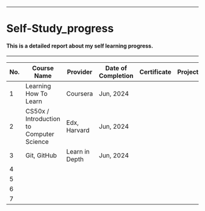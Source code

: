 <hr>
<h1>Self-Study_progress</h1>
<h4>This is a detailed report about my self learning progress.</h4>
<hr>

<table>
  <thead>
    <tr>
      <th>No.</th>
      <th>Course Name</th>
      <th>Provider</th>
      <th>Date of Completion</th>
      <th>Certificate</th>
      <th>Project</th>
    </tr>
  </thead>
  <tbody>
    <tr>
      <td>1</td>
      <td>Learning How To Learn</td>
      <td>Coursera</td>
      <td>Jun, 2024</td>
      <td></td>
      <td></td>
    </tr>
    <tr>
      <td>2</td>
      <td>CS50x / Introduction to Computer Science</td>
      <td>Edx, Harvard</td>
      <td>Jun, 2024</td>
      <td></td>
      <td></td>
    </tr>
    <tr>
      <td>3</td>
      <td>Git, GitHub</td>
      <td>Learn in Depth</td>
      <td>Jun, 2024</td>
      <td>&nbsp;</td>
      <td>&nbsp;</td>
    </tr>
    <tr>
      <td>4</td>
      <td>&nbsp;</td>
      <td>&nbsp;</td>
      <td>&nbsp;</td>
      <td>&nbsp;</td>
      <td>&nbsp;</td>
    </tr>
    <tr>
      <td>5</td>
      <td>&nbsp;</td>
      <td>&nbsp;</td>
      <td>&nbsp;</td>
      <td>&nbsp;</td>
      <td>&nbsp;</td>
    </tr>
    <tr>
      <td>6</td>
      <td>&nbsp;</td>
      <td>&nbsp;</td>
      <td>&nbsp;</td>
      <td>&nbsp;</td>
      <td>&nbsp;</td>
    </tr>
    <tr>
      <td>7</td>
      <td>&nbsp;</td>
      <td>&nbsp;</td>
      <td>&nbsp;</td>
      <td>&nbsp;</td>
      <td>&nbsp;</td>
    </tr>
  </tbody>
</table>
